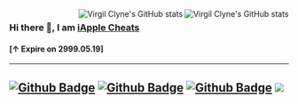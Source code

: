 <a href="https://github.com/iAppleC#gh-light-mode-only">
  <img src="https://github-readme-stats.vercel.app/api?username=VirgilClyne&show_icons=true&hide_border=true&icon_color=586069&title_color=60696f&include_all_commits=true&hide_title=true" align="right" alt="Virgil Clyne's GitHub stats" />
</a>

<a href="https://github.com/iAppleC#gh-dark-mode-only">
  <img src="https://github-readme-stats.vercel.app/api?username=VirgilClyne&show_icons=true&hide_border=true&icon_color=60696f&title_color=8d939d&include_all_commits=true&hide_title=true&bg_color=21262d&text_color=8d939d" align="right" alt="Virgil Clyne's GitHub stats" />
</a>

### Hi there 👋, I am [iApple Cheats](https://iapplec.com/)
#### [↑ Expire on 2999.05.19]
---
[![Github Badge](https://img.shields.io/badge/-Website-232323?style=flat-square&logo=Apple&logoColor=white&link=https://iapplec.com/)](https://iapplec.com/)
[![Github Badge](https://img.shields.io/badge/-Youtube-232323?style=flat-square&logo=Youtube&logoColor=red&link=https://www.youtube.com/@iap-plec)](https://www.youtube.com/@iap-plec)
[![Github Badge](https://img.shields.io/badge/-Discord-232323?style=flat-square&logo=Discord&logoColor=white&link=https://discord.gg/nAjmbWNKsV)](https://discord.gg/nAjmbWNKsV)
![](https://visitor-badge.glitch.me/badge?page_id=csga-ios.visitor-badge)  
---
<!--
**iAppleC/iAppleC** is a ✨ _special_ ✨ repository because its `README.md` (this file) appears on your GitHub profile.

Here are some ideas to get you started:

- 🔭 I’m currently working on ...
- 🌱 I’m currently learning ...
- 👯 I’m looking to collaborate on ...
- 🤔 I’m looking for help with ...
- 💬 Ask me about ...
- 📫 How to reach me: ...
- 😄 Pronouns: ...
- ⚡ Fun fact: ...
-->
